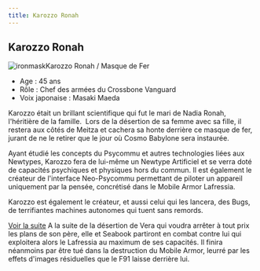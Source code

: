 ```yaml
---
title: Karozzo Ronah
---
```


Karozzo Ronah
-------------

![ironmask](/images/stories/saga/F91/persos/crossbone/ironmask.jpg)Karozzo Ronah / Masque de Fer  
- Age : 45 ans  
- Rôle : Chef des armées du Crossbone Vanguard  
- Voix japonaise : Masaki Maeda


Karozzo était un brillant scientifique qui fut le mari de Nadia Ronah, l'héritière de la famille.  Lors de la désertion de sa femme avec sa fille, il restera aux côtés de Meitza et cachera sa honte derrière ce masque de fer, jurant de ne le retirer que le jour où Cosmo Babylone sera instaurée.


Ayant étudié les concepts du Psycommu et autres technologies liées aux Newtypes, Karozzo fera de lui-même un Newtype Artificiel et se verra doté de capacités psychiques et physiques hors du commun. Il est également le créateur de l'interface Neo-Psycommu permettant de piloter un appareil uniquement par la pensée, concrétisé dans le Mobile Armor Lafressia.


Karozzo est également le créateur, et aussi celui qui les lancera, des Bugs, de terrifiantes machines autonomes qui tuent sans remords.


[Voir la suite](javascript:spoiler();)
A la suite de la désertion de Vera qui voudra arrêter à tout prix les plans de son père, elle et Seabook partiront en combat contre lui qui exploitera alors le Lafressia au maximum de ses capacités. Il finira néanmoins par être tué dans la destruction du Mobile Armor, leurré par les effets d'images résiduelles que le F91 laisse derrière lui.


